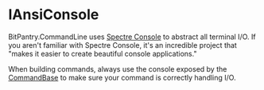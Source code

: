 # IAnsiConsole
BitPantry.CommandLine uses [Spectre Console](https://spectreconsole.net/) to abstract all terminal I/O. If you aren't familiar with Spectre Console, it's an incredible project that "makes it easier to create beautiful console applications." 

When building commands, always use the console exposed by the [CommandBase](CommandBase.md) to make sure your command is correctly handling I/O.
